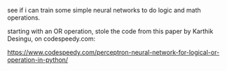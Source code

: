 see if i can train some simple neural networks to do logic and math operations.

starting with an OR operation, stole the code from this paper by Karthik Desingu, on codespeedy.com:

 https://www.codespeedy.com/perceptron-neural-network-for-logical-or-operation-in-python/
